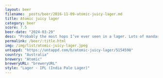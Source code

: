 ```yaml
---
layout: beer
filename: _posts/beer/2016-11-09-atomic-juicy-lager.md
title: Atomic juicy lager
category: beer
score: 7.5
beer-date: "2024-03-29"
desc: "Probably the most hops I’ve ever seen in a lager. Lots of mandarin flavour"
permalink: /beer/:title.html
img: /img/list/atomic-juicy-lager.jpeg
untappd: "https://untappd.com/b/atomic-juicy-lager/5154598"
country: "Australia"
brewery: "Atomic"
breweryURL: "breweryURL"
style: "Lager - IPL (India Pale Lager)"
---
```

